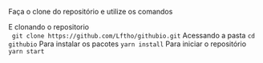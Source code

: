 Faça o clone do repositório e utilize os comandos 

E clonando o repositorio  
``` git clone https://github.com/Lftho/githubio.git```
Acessando a pasta 
``` cd githubio ```
Para instalar os pacotes 
``` yarn install ```
Para iniciar o repositório
``` yarn start ```
